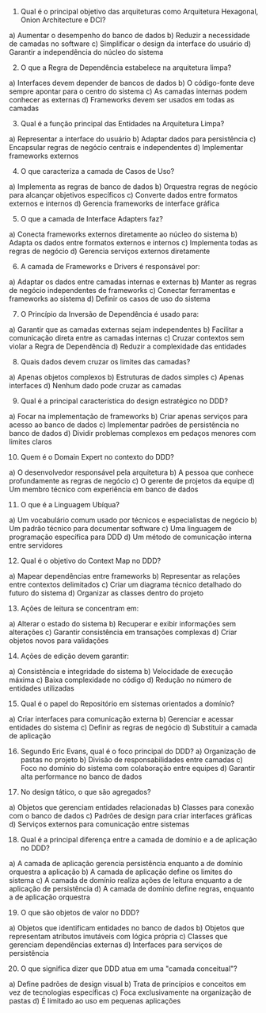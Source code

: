 1. Qual é o principal objetivo das arquiteturas como Arquitetura Hexagonal, Onion Architecture e DCI?

a) Aumentar o desempenho do banco de dados
b) Reduzir a necessidade de camadas no software
c) Simplificar o design da interface do usuário
d) Garantir a independência do núcleo do sistema

2. O que a Regra de Dependência estabelece na arquitetura limpa?

a) Interfaces devem depender de bancos de dados
b) O código-fonte deve sempre apontar para o centro do sistema
c) As camadas internas podem conhecer as externas
d) Frameworks devem ser usados em todas as camadas

3. Qual é a função principal das Entidades na Arquitetura Limpa?

a) Representar a interface do usuário
b) Adaptar dados para persistência
c) Encapsular regras de negócio centrais e independentes
d) Implementar frameworks externos

4. O que caracteriza a camada de Casos de Uso?

a) Implementa as regras de banco de dados
b) Orquestra regras de negócio para alcançar objetivos específicos
c) Converte dados entre formatos externos e internos
d) Gerencia frameworks de interface gráfica

5. O que a camada de Interface Adapters faz?

a) Conecta frameworks externos diretamente ao núcleo do sistema
b) Adapta os dados entre formatos externos e internos
c) Implementa todas as regras de negócio
d) Gerencia serviços externos diretamente

6. A camada de Frameworks e Drivers é responsável por:

a) Adaptar os dados entre camadas internas e externas
b) Manter as regras de negócio independentes de frameworks
c) Conectar ferramentas e frameworks ao sistema
d) Definir os casos de uso do sistema

7. O Princípio da Inversão de Dependência é usado para:

a) Garantir que as camadas externas sejam independentes
b) Facilitar a comunicação direta entre as camadas internas
c) Cruzar contextos sem violar a Regra de Dependência
d) Reduzir a complexidade das entidades

8. Quais dados devem cruzar os limites das camadas?

a) Apenas objetos complexos
b) Estruturas de dados simples
c) Apenas interfaces
d) Nenhum dado pode cruzar as camadas

9. Qual é a principal característica do design estratégico no DDD?

a) Focar na implementação de frameworks
b) Criar apenas serviços para acesso ao banco de dados
c) Implementar padrões de persistência no banco de dados
d) Dividir problemas complexos em pedaços menores com limites claros

10. Quem é o Domain Expert no contexto do DDD?

a) O desenvolvedor responsável pela arquitetura
b) A pessoa que conhece profundamente as regras de negócio
c) O gerente de projetos da equipe
d) Um membro técnico com experiência em banco de dados

11. O que é a Linguagem Ubíqua?

a) Um vocabulário comum usado por técnicos e especialistas de negócio
b) Um padrão técnico para documentar software
c) Uma linguagem de programação específica para DDD
d) Um método de comunicação interna entre servidores

12. Qual é o objetivo do Context Map no DDD?

a) Mapear dependências entre frameworks
b) Representar as relações entre contextos delimitados
c) Criar um diagrama técnico detalhado do futuro do sistema
d) Organizar as classes dentro do projeto

13. Ações de leitura se concentram em:

a) Alterar o estado do sistema
b) Recuperar e exibir informações sem alterações
c) Garantir consistência em transações complexas
d) Criar objetos novos para validações

14. Ações de edição devem garantir:

a) Consistência e integridade do sistema
b) Velocidade de execução máxima
c) Baixa complexidade no código
d) Redução no número de entidades utilizadas

15. Qual é o papel do Repositório em sistemas orientados a domínio?

a) Criar interfaces para comunicação externa
b) Gerenciar e acessar entidades do sistema
c) Definir as regras de negócio
d) Substituir a camada de aplicação

16. Segundo Eric Evans, qual é o foco principal do DDD?
a) Organização de pastas no projeto
b) Divisão de responsabilidades entre camadas
c) Foco no domínio do sistema com colaboração entre equipes
d) Garantir alta performance no banco de dados

17. No design tático, o que são agregados?

a) Objetos que gerenciam entidades relacionadas
b) Classes para conexão com o banco de dados
c) Padrões de design para criar interfaces gráficas
d) Serviços externos para comunicação entre sistemas

18. Qual é a principal diferença entre a camada de domínio e a de aplicação no DDD?

a) A camada de aplicação gerencia persistência enquanto a de domínio orquestra a aplicação
b) A camada de aplicação define os limites do sistema
c) A camada de domínio realiza ações de leitura enquanto a de aplicação de persistência
d) A camada de domínio define regras, enquanto a de aplicação orquestra

19. O que são objetos de valor no DDD?

a) Objetos que identificam entidades no banco de dados
b) Objetos que representam atributos imutáveis com lógica própria
c) Classes que gerenciam dependências externas
d) Interfaces para serviços de persistência

20. O que significa dizer que DDD atua em uma "camada conceitual"?

a) Define padrões de design visual
b) Trata de princípios e conceitos em vez de tecnologias específicas
c) Foca exclusivamente na organização de pastas
d) É limitado ao uso em pequenas aplicações